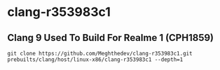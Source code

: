 # clang-r353983c1

## Clang 9 Used To Build For Realme 1 (CPH1859)

```
git clone https://github.com/Meghthedev/clang-r353983c1.git prebuilts/clang/host/linux-x86/clang-r353983c1 --depth=1
```
